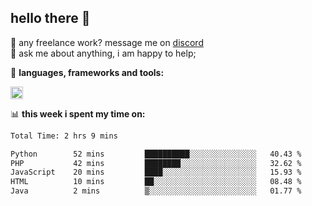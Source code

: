 ## hello there 👋

💼 any freelance work? message me on [discord](https://discord.com/users/577571414186393661/)\
💬 ask me about anything, i am happy to help;

🌸 **languages, frameworks and tools:**  

<img height="20" src="https://skillicons.dev/icons?i=js,ts,nodejs,html,css,react,next,express,nuxt,php,java,kotlin,python,npm,git,docker,gradle,maven,nginx,tailwind,jquery,mysql,redis,mongodb&perline=50">

📊 **this week i spent my time on:**
<!--START_SECTION:waka-->

```txt
Total Time: 2 hrs 9 mins

Python        52 mins         ██████████░░░░░░░░░░░░░░░   40.43 %
PHP           42 mins         ████████░░░░░░░░░░░░░░░░░   32.62 %
JavaScript    20 mins         ████░░░░░░░░░░░░░░░░░░░░░   15.93 %
HTML          10 mins         ██░░░░░░░░░░░░░░░░░░░░░░░   08.48 %
Java          2 mins          ▒░░░░░░░░░░░░░░░░░░░░░░░░   01.77 %
```

<!--END_SECTION:waka-->
